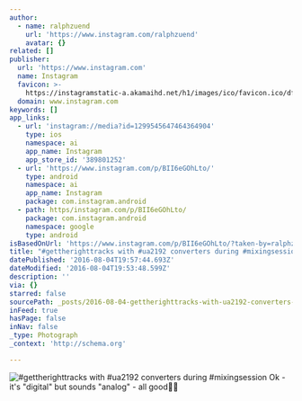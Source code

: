 ```yaml
---
author:
  - name: ralphzuend
    url: 'https://www.instagram.com/ralphzuend'
    avatar: {}
related: []
publisher:
  url: 'https://www.instagram.com'
  name: Instagram
  favicon: >-
    https://instagramstatic-a.akamaihd.net/h1/images/ico/favicon.ico/dfa85bb1fd63.ico
  domain: www.instagram.com
keywords: []
app_links:
  - url: 'instagram://media?id=1299545647464364904'
    type: ios
    namespace: ai
    app_name: Instagram
    app_store_id: '389801252'
  - url: 'https://www.instagram.com/p/BII6eGOhLto/'
    type: android
    namespace: ai
    app_name: Instagram
    package: com.instagram.android
  - path: https/instagram.com/p/BII6eGOhLto/
    package: com.instagram.android
    namespace: google
    type: android
isBasedOnUrl: 'https://www.instagram.com/p/BII6eGOhLto/?taken-by=ralphzuend'
title: "#gettherighttracks with #ua2192 converters during #mixingsession Ok - it's \"digital\" but sounds \"analog\" - all good\uD83D\uDC4D\uD83D\uDE02"
datePublished: '2016-08-04T19:57:44.693Z'
dateModified: '2016-08-04T19:53:48.599Z'
description: ''
via: {}
starred: false
sourcePath: _posts/2016-08-04-gettherighttracks-with-ua2192-converters-during-mixingses.md
inFeed: true
hasPage: false
inNav: false
_type: Photograph
_context: 'http://schema.org'

---
```

![#gettherighttracks with #ua2192 converters during #mixingsession Ok - it's "digital" but sounds "analog" - all good](https://scontent.cdninstagram.com/t51.2885-15/s640x640/sh0.08/e35/13694748_308193262854653_1835387219_n.jpg?ig_cache_key=MTI5OTU0NTY0NzQ2NDM2NDkwNA%3D%3D.2)